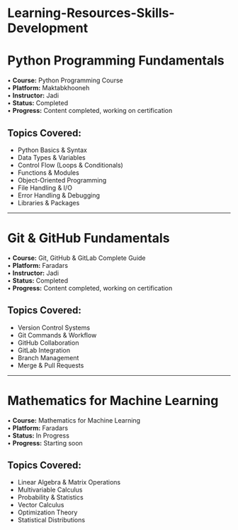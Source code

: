 # Learning-Resources-Skills-Development

# Python Programming Fundamentals

• **Course:** Python Programming Course  
• **Platform:** Maktabkhooneh  
• **Instructor:** Jadi  
• **Status:** Completed  
• **Progress:** Content completed, working on certification

## Topics Covered:
- Python Basics & Syntax
- Data Types & Variables
- Control Flow (Loops & Conditionals)
- Functions & Modules
- Object-Oriented Programming
- File Handling & I/O
- Error Handling & Debugging
- Libraries & Packages

---

# Git & GitHub Fundamentals

• **Course:** Git, GitHub & GitLab Complete Guide  
• **Platform:** Faradars  
• **Instructor:** Jadi  
• **Status:** Completed  
• **Progress:** Content completed, working on certification

## Topics Covered:
- Version Control Systems
- Git Commands & Workflow
- GitHub Collaboration
- GitLab Integration
- Branch Management
- Merge & Pull Requests

---

# Mathematics for Machine Learning

• **Course:** Mathematics for Machine Learning  
• **Platform:** Faradars  
• **Status:** In Progress  
• **Progress:** Starting soon

## Topics Covered:
- Linear Algebra & Matrix Operations
- Multivariable Calculus
- Probability & Statistics
- Vector Calculus
- Optimization Theory
- Statistical Distributions
